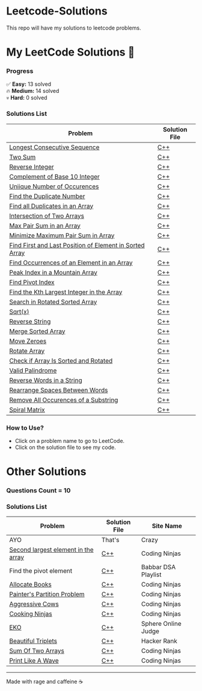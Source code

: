 # Leetcode-Solutions
This repo will have my solutions to leetcode problems.  


# My LeetCode Solutions 🚀

### **Progress**  
✅ **Easy:** 13 solved  
🔥 **Medium:** 14 solved  
💀 **Hard:** 0 solved  

### **Solutions List**  
| Problem | Solution File |
|---------|---------------|
|[Longest Consecutive Sequence](https://leetcode.com/problems/longest-consecutive-sequence/)|[C++](./Blind%2075/Medium/128-Longest_Consecutive_Sequence.cpp)|
| [Two Sum](https://leetcode.com/problems/two-sum) | [C++](./Blind%2075/Easy/1-Two_Sum.cpp) |
| [Reverse Integer](https://leetcode.com/problems/reverse-integer) | [C++](./General/7-Reverse_Integers.cpp) |  
| [Complement of Base 10 Integer](https://leetcode.com/problems/complement-of-base-10-integer) | [C++](./General/1009-Complement_of_Base_10_Integer.cpp) | 
| [Uniique Number of Occurences](https://leetcode.com/problems/unique-number-of-occurrences) | [C++](./General/1207-Unique_Number_of_Occurrences.cpp) | 
| [Find the Duplicate Number](https://leetcode.com/problems/find-the-duplicate-number) | [C++](./General/287-Find_the_Duplicate_Number.cpp) | 
| [Find all Duplicates in an Array](https://leetcode.com/problems/find-all-duplicates-in-an-array) | [C++](./General/442-Find_All_Duplicates_in_an_Array.cpp) | 
| [Intersection of Two Arrays](https://leetcode.com/problems/intersection-of-two-arrays) | [C++](./General/349-Intersection_of_Two_Arrays.cpp) | 
| [Max Pair Sum in an Array](https://leetcode.com/problems/max-pair-sum-in-an-array) | [C++](./General/2815-Max_Pair_Sum_in_an_Array.cpp) | 
| [Minimize Maximum Pair Sum in Array](https://leetcode.com/problems/minimize-maximum-pair-sum-in-array) | [C++](./General/1877-Minimize_Maximum_Pair_Sum_in_Array.cpp) | 
| [Find First and Last Position of Element in Sorted Array](https://leetcode.com/problems/find-first-and-last-position-of-element-in-sorted-array/) | [C++](./General/34-Find_First_and_Last_Position_of_Element_in_Sorted_Array.cpp) | 
| [Find Occurrences of an Element in an Array](https://leetcode.com/problems/find-occurrences-of-an-element-in-an-array) | [C++](./General/3159-Find_Occurrences_of_an_Element_in_an_Array.cpp) |
| [Peak Index in a Mountain Array](https://leetcode.com/problems/peak-index-in-a-mountain-array) | [C++](./General/852-Peak_Index_in_a_Mountain_Array.cpp) | 
| [Find Pivot Index](https://leetcode.com/problems/find-pivot-index) | [C++](./General/724-Find_Pivot_Index.cpp) | 
| [Find the Kth Largest Integer in the Array](https://leetcode.com/problems/find-the-kth-largest-integer-in-the-array) | [C++](./General/1985-Find_the_Kth_Largest_Integer_in_the_Array.cpp) | 
| [Search in Rotated Sorted Array](https://leetcode.com/problems/search-in-rotated-sorted-array) | [C++](./General/33-Search_in_Rotated_Sorted_Array.cpp) | 
| [Sqrt(x)](https://leetcode.com/problems/sqrtx) | [C++](./General/69-Sqrt(x).cpp) | 
| [Reverse String](https://leetcode.com/problems/reverse-string) | [C++](./General/344-Reverse_String.cpp) | 
| [Merge Sorted Array](https://leetcode.com/problems/merge-sorted-array) | [C++](./General/88-Merge_Sorted_Array.cpp) | 
| [Move Zeroes](https://leetcode.com/problems/move-zeroes) | [C++](./General/283-Move_Zeroes.cpp) | 
| [Rotate Array](https://leetcode.com/problems/rotate-array) | [C++](./General/189-Rotate_Array.cpp) | 
| [Check if Array Is Sorted and Rotated](https://leetcode.com/problems/check-if-array-is-sorted-and-rotated) | [C++](./General/1752-Check_if_Array_Is_Sorted_and_Rotated.cpp) | 
| [Valid Palindrome](https://leetcode.com/problems/valid-palindrome) | [C++](./General/125-Valid_Palindrome.cpp) | 
| [Reverse Words in a String](https://leetcode.com/problems/reverse-words-in-a-string) | [C++](./General/151-Reverse_Words_in_a_String.cpp) | 
| [Rearrange Spaces Between Words](https://leetcode.com/problems/rearrange-spaces-between-words) | [C++](./General/1592-Rearrange_Spaces_Between_Words.cpp) | 
| [Remove All Occurences of a Substring](https://leetcode.com/problems/remove-all-occurrences-of-a-substring) | [C++](./General/1910-Remove_All_Occurrences_of_a_Substring.cpp) | 
| [Spiral Matrix](https://leetcode.com/problems/spiral-matrix) | [C++](./General/54-Spiral_Matrix.cpp) | 

### **How to Use?**  
- Click on a problem name to go to LeetCode.  
- Click on the solution file to see my code.  


# Other Solutions

### **Questions Count = 10**

### **Solutions List**  
| Problem | Solution File | Site Name |
|---------|---------------|-----------|
|AYO|That's|Crazy|
|[Second largest element in the array](https://www.naukri.com/code360/problems/second-largest-element-in-the-array_873375)|[C++](./Others/Second_largest_element_in_the_array.cpp)|Coding Ninjas|
|Find the pivot element|[C++](./Others/Find_the_pivot_element.cpp)|Babbar DSA Playlist|
|[Allocate Books](https://www.naukri.com/code360/problems/allocate-books_1090540)|[C++](./Others/Allocate_Books.cpp)|Coding Ninjas|
|[Painter's Partition Problem](https://www.naukri.com/code360/problems/painter-s-partition-problem_1089557)|[C++](./Others/Painter's_Partition_Problem.cpp)|Coding Ninjas|
|[Aggressive Cows](https://www.naukri.com/code360/problems/aggressive-cows_1082559)|[C++](./Others/Aggressive_Cows.cpp)|Coding Ninjas|
|[Cooking Ninjas](https://www.naukri.com/code360/problems/cooking-ninjas_1164174?)|[C++](./Others/Cooking_Ninjas.cpp)|Coding Ninjas|
|[EKO](https://www.spoj.com/problems/EKO/)|[C++](./Others/EKO.cpp)|Sphere Online Judge|
|[Beautiful Triplets](https://www.hackerrank.com/challenges/beautiful-triplets/problem)|[C++](./Others/Beutiful_Triplets.cpp)|Hacker Rank|
|[Sum Of Two Arrays](https://www.naukri.com/code360/problem-details/sum-of-two-arrays_893186)|[C++](./Others/Sum_Of_Two_Arrays.cpp)|Coding Ninjas|
|[Print Like A Wave](https://www.naukri.com/code360/problems/print-like-a-wave_893268)|[C++](./Others/Print_Like_A_Wave.cpp)|Coding Ninjas|

---
Made with rage and caffeine ☕  
